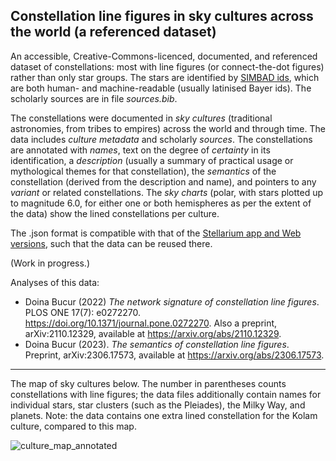 ## Constellation line figures in sky cultures across the world (a referenced dataset)

An accessible, Creative-Commons-licenced, documented, and referenced dataset of constellations: most with line figures (or connect-the-dot figures) rather than only star groups. The stars are identified by [SIMBAD ids](https://simbad.cds.unistra.fr/simbad/sim-fid), which are both human- and machine-readable (usually latinised Bayer ids). The scholarly sources are in file _sources.bib_.

The constellations were documented in _sky cultures_ (traditional astronomies, from tribes to empires) across the world and through time. The data includes _culture metadata_ and scholarly _sources_. The constellations are annotated with _names_, text on the degree of _certainty_ in its identification, a _description_ (usually a summary of practical usage or mythological themes for that constellation), the _semantics_ of the constellation (derived from the description and name), and pointers to any _variant_ or related constellations. The _sky charts_ (polar, with stars plotted up to magnitude 6.0, for either one or both hemispheres as per the extent of the data) show the lined constellations per culture.

The .json format is compatible with that of the [Stellarium app and Web versions](https://github.com/Stellarium/stellarium-skycultures), such that the data can be reused there.

(Work in progress.)

Analyses of this data:

- Doina Bucur (2022) _The network signature of constellation line figures_. PLOS ONE 17(7): e0272270. <https://doi.org/10.1371/journal.pone.0272270>. Also a preprint, arXiv:2110.12329, available at <https://arxiv.org/abs/2110.12329>.
- Doina Bucur (2023). _The semantics of constellation line figures_. Preprint, arXiv:2306.17573, available at <https://arxiv.org/abs/2306.17573>.

-------------------

The map of sky cultures below. The number in parentheses counts constellations with line figures; the data files additionally contain names for individual stars, star clusters (such as the Pleiades), the Milky Way, and planets. Note: the data contains one extra lined constellation for the Kolam culture, compared to this map.

![culture_map_annotated](https://github.com/doinab/constellation-lines/assets/3672108/7def8b60-c4a2-48bb-87e0-c959176ef2de)
